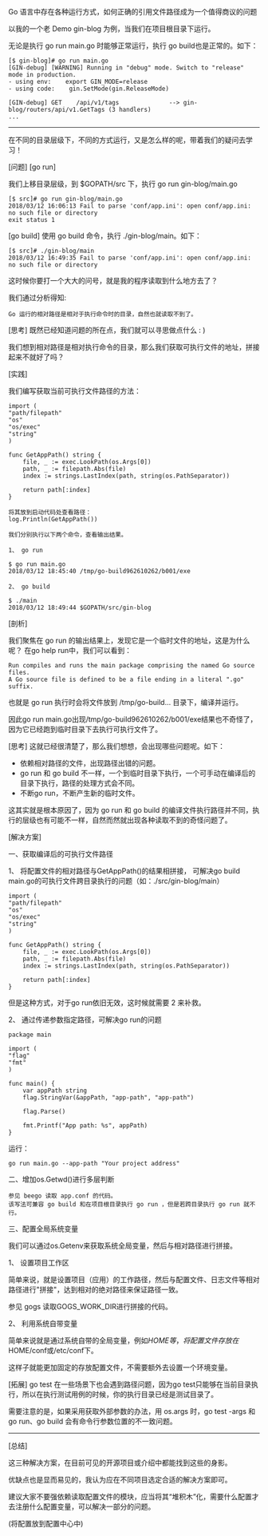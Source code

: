 
Go 语言中存在各种运行方式，如何正确的引用文件路径成为一个值得商议的问题

以我的一个老 Demo gin-blog 为例，当我们在项目根目录下运行。

无论是执行 go run main.go 时能够正常运行，执行 go build也是正常的。如下：

    [$ gin-blog]# go run main.go
    [GIN-debug] [WARNING] Running in "debug" mode. Switch to "release" mode in production.
    - using env:    export GIN_MODE=release
    - using code:    gin.SetMode(gin.ReleaseMode)
    
    [GIN-debug] GET    /api/v1/tags              --> gin-blog/routers/api/v1.GetTags (3 handlers)
    ...

---

在不同的目录层级下，不同的方式运行，又是怎么样的呢，带着我们的疑问去学习！

[问题]
[go run]

我们上移目录层级，到 $GOPATH/src 下，执行 go run gin-blog/main.go
    
    [$ src]# go run gin-blog/main.go
    2018/03/12 16:06:13 Fail to parse 'conf/app.ini': open conf/app.ini: no such file or directory
    exit status 1

[go build]
使用 go build 命令，执行 ./gin-blog/main。如下：

    [$ src]# ./gin-blog/main
    2018/03/12 16:49:35 Fail to parse 'conf/app.ini': open conf/app.ini: no such file or directory

这时候你要打一个大大的问号，就是我的程序读取到什么地方去了？

我们通过分析得知:

    Go 运行的相对路径是相对于执行命令时的目录，自然也就读取不到了。

[思考]
既然已经知道问题的所在点，我们就可以寻思做点什么 : )

我们想到相对路径是相对执行命令的目录，那么我们获取可执行文件的地址，拼接起来不就好了吗？

[实践]

我们编写获取当前可执行文件路径的方法：
    
    import (
    "path/filepath"
    "os"
    "os/exec"
    "string"
    )
    
    func GetAppPath() string {
        file, _ := exec.LookPath(os.Args[0])
        path, _ := filepath.Abs(file)
        index := strings.LastIndex(path, string(os.PathSeparator))
        
        return path[:index]
    }

    将其放到启动代码处查看路径：
    log.Println(GetAppPath())
    
    我们分别执行以下两个命令，查看输出结果。
    
    1、 go run

    $ go run main.go
    2018/03/12 18:45:40 /tmp/go-build962610262/b001/exe

    2、 go build
    
    $ ./main
    2018/03/12 18:49:44 $GOPATH/src/gin-blog

[剖析]

我们聚焦在 go run 的输出结果上，发现它是一个临时文件的地址，这是为什么呢？
在go help run中，我们可以看到：

    Run compiles and runs the main package comprising the named Go source files.
    A Go source file is defined to be a file ending in a literal ".go" suffix.

也就是 go run 执行时会将文件放到 /tmp/go-build... 目录下，编译并运行。

因此go run main.go出现/tmp/go-build962610262/b001/exe结果也不奇怪了，因为它已经跑到临时目录下去执行可执行文件了。

[思考]
这就已经很清楚了，那么我们想想，会出现哪些问题呢。如下：

* 依赖相对路径的文件，出现路径出错的问题。
* go run 和 go build 不一样，一个到临时目录下执行，一个可手动在编译后的目录下执行，路径的处理方式会不同。
* 不断go run，不断产生新的临时文件。

这其实就是根本原因了，因为 go run 和 go build 的编译文件执行路径并不同，执行的层级也有可能不一样，自然而然就出现各种读取不到的奇怪问题了。

[解决方案]

一、获取编译后的可执行文件路径

1、 将配置文件的相对路径与GetAppPath()的结果相拼接，
    可解决go build main.go的可执行文件跨目录执行的问题（如：./src/gin-blog/main）

    import (
    "path/filepath"
    "os"
    "os/exec"
    "string"
    )
    
    func GetAppPath() string {
        file, _ := exec.LookPath(os.Args[0])
        path, _ := filepath.Abs(file)
        index := strings.LastIndex(path, string(os.PathSeparator))
        
        return path[:index]
    }
但是这种方式，对于go run依旧无效，这时候就需要 2 来补救。

2、 通过传递参数指定路径，可解决go run的问题
    
    package main

    import (
    "flag"
    "fmt"
    )
    
    func main() {
        var appPath string
        flag.StringVar(&appPath, "app-path", "app-path")

        flag.Parse()

        fmt.Printf("App path: %s", appPath)
    }
运行：

    go run main.go --app-path "Your project address"


二、增加os.Getwd()进行多层判断

    参见 beego 读取 app.conf 的代码。
    该写法可兼容 go build 和在项目根目录执行 go run ，但是若跨目录执行 go run 就不行。

三、配置全局系统变量

我们可以通过os.Getenv来获取系统全局变量，然后与相对路径进行拼接。

1、 设置项目工作区

简单来说，就是设置项目（应用）的工作路径，然后与配置文件、日志文件等相对路径进行"拼接"，达到相对的绝对路径来保证路径一致。

参见 gogs 读取GOGS_WORK_DIR进行拼接的代码。

2、 利用系统自带变量

简单来说就是通过系统自带的全局变量，例如$HOME等，将配置文件存放在$HOME/conf或/etc/conf下。

这样子就能更加固定的存放配置文件，不需要额外去设置一个环境变量。

[拓展]
go test 在一些场景下也会遇到路径问题，因为go test只能够在当前目录执行，所以在执行测试用例的时候，你的执行目录已经是测试目录了。

需要注意的是，如果采用获取外部参数的办法，用 os.args 时，go test -args 和 go run、go build 会有命令行参数位置的不一致问题。

---

[总结]

这三种解决方案，在目前可见的开源项目或介绍中都能找到这些的身影。

优缺点也是显而易见的，我认为应在不同项目选定合适的解决方案即可。

建议大家不要强依赖读取配置文件的模块，应当将其“堆积木”化，需要什么配置才去注册什么配置变量，可以解决一部分的问题。

(将配置放到配置中心中)